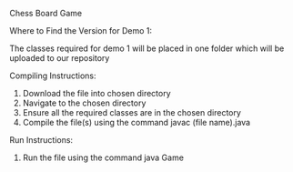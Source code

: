 Chess Board Game

Where to Find the Version for Demo 1:

The classes required for demo 1 will be placed in one folder which will be uploaded to our repository

Compiling Instructions:
1. Download the file into chosen directory
2. Navigate to the chosen directory
3. Ensure all the required classes are in the chosen directory
4. Compile the file(s) using the command javac (file name).java

Run Instructions:
1. Run the file using the command java Game
